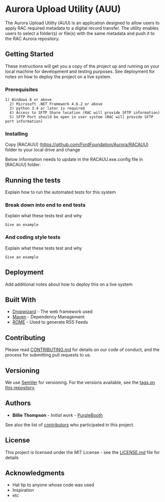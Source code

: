 # Aurora Upload Utility (AUU)

The Aurora Upload Utility (AUU) is an application designed to allow users to apply RAC required metadata to a digital record transfer. The utility enables users to select a folder(s) or file(s) with the same metadata and push it to the RAC Aurora repository. 

## Getting Started

These instructions will get you a copy of the project up and running on your local machine for development and testing purposes. See deployment for notes on how to deploy the project on a live system.

### Prerequisites

    1) Windows 8 or above
	  2) Microsoft .NET Framework 4.6.2 or above
	  3) python 3.4 or later is required
	  4) Access to SFTP Share location (RAC will provide SFTP information)
	  5) SFTP Port should be open in user system (RAC will provide SFTP port information)

### Installing

Copy [RACAUU] (https://github.com/FordFoundation/Aurora/RACAUU) folder to your local drive and change 

Below information needs to update in the RACAUU.exe.config file in [RACAUU] folder:
    <add key="HostName" value="HostURL"/>  <!--SFTP URL-->
    <add key="SFTPUserName" value="SFTPusername"/>
    <add key="SFTPPassword" value="SFTPPassword"/>
    <add key="SFTPPort" value="PortNo"/>  
    <add key="SFTPDirectory" value="./upload"/>  <!--SFTP Directory to upload files-->
    <add key="PythonExePath" value="cd C:/python34"/>  <!--python installation folder path on your local machine-->
    <add key="PythonDirectory" value="C:"/>        <!--python installed directory on your local machine-->
    <add key="Profile_Json" value="http://aurora.dev.rockarch.org/api/bagit_profiles/5.json"/> <!--Profile path for validate-->
    <add key="SourceOrganization" value="OrganizationName"/>  <!--Your Organization Name -->
    
## Running the tests

Explain how to run the automated tests for this system

### Break down into end to end tests

Explain what these tests test and why

```
Give an example
```

### And coding style tests

Explain what these tests test and why

```
Give an example
```

## Deployment

Add additional notes about how to deploy this on a live system

## Built With

* [Dropwizard](http://www.dropwizard.io/1.0.2/docs/) - The web framework used
* [Maven](https://maven.apache.org/) - Dependency Management
* [ROME](https://rometools.github.io/rome/) - Used to generate RSS Feeds

## Contributing

Please read [CONTRIBUTING.md](https://gist.github.com/PurpleBooth/b24679402957c63ec426) for details on our code of conduct, and the process for submitting pull requests to us.

## Versioning

We use [SemVer](http://semver.org/) for versioning. For the versions available, see the [tags on this repository](https://github.com/your/project/tags). 

## Authors

* **Billie Thompson** - *Initial work* - [PurpleBooth](https://github.com/PurpleBooth)

See also the list of [contributors](https://github.com/your/project/contributors) who participated in this project.

## License

This project is licensed under the MIT License - see the [LICENSE.md](LICENSE.md) file for details

## Acknowledgments

* Hat tip to anyone whose code was used
* Inspiration
* etc
